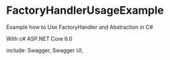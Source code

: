 # FactoryHandlerUsageExample
Example how to Use FactoryHandler  and Abstraction in C#

With c# ASP.NET Core 6.0

include: Swagger, Swagger UI,
